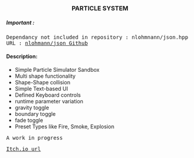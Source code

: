 <h3 align = center>PARTICLE SYSTEM</h3>

<h5>Important : </h5>
<pre color = RED>Dependancy not included in repository : nlohmnann/json.hpp
URL : <a href = "https://github.com/nlohmann/json">nlohmann/json Github</a></pre>

<h4>Description:</h4>
<ul>
  <li>Simple Particle Simulator Sandbox</li>
  <li>Multi shape functionality</li>
  <li>Shape-Shape collision</li>
  <li>Simple Text-based UI</li>
  <li>Defined Keyboard controls</li>
  <li>runtime parameter variation</li>
  <li>gravity toggle</li>
  <li>boundary toggle</li>
  <li>fade toggle</li>
  <li>Preset Types like Fire, Smoke, Explosion</li>
</ul>

<pre>A work in progress</pre>
<pre><a href = "https://beastgamehub.itch.io/particle-simulator-sandbox">Itch.io url</a></pre>



  
